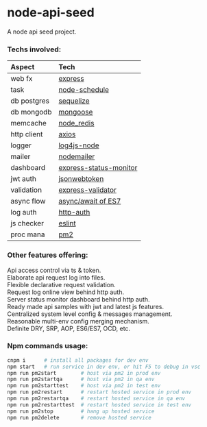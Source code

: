 # node-api-seed
A node api seed project.

### Techs involved:

|Aspect     |Tech                                                             |
|:---       |:---                                                             |
|web fx     |[express](https://github.com/expressjs/express)                  |
|task       |[node-schedule](https://github.com/node-schedule/node-schedule)  |
|db postgres|[sequelize](https://github.com/sequelize/sequelize)              |
|db mongodb |[mongoose](https://github.com/Automattic/mongoose)               |
|memcache   |[node_redis](https://github.com/NodeRedis/node_redis)            |
|http client|[axios](https://github.com/axios/axios)                          |
|logger     |[log4js-node](https://github.com/log4js-node/log4js-node)        |
|mailer     |[nodemailer](https://github.com/nodemailer/nodemailer)           |
|dashboard  |[express-status-monitor](https://github.com/RafalWilinski/express-status-monitor) |
|jwt auth   |[jsonwebtoken](https://github.com/auth0/node-jsonwebtoken)       |
|validation |[express-validator](https://github.com/ctavan/express-validator) |
|async flow |[async/await of ES7](https://developer.mozilla.org/en-US/docs/Web/JavaScript/Reference/Statements/async_function) |
|log auth   |[http-auth](https://github.com/http-auth/http-auth)              |
|js checker |[eslint](https://eslint.org/)                                    |
|proc mana  |[pm2](http://pm2.keymetrics.io/)                                 |

### Other features offering:
Api access control via ts & token.  
Elaborate api request log into files.  
Flexible declarative request validation.  
Request log online view behind http auth.  
Server status monitor dashboard behind http auth.  
Ready made api samples with jwt and latest js features.  
Centralized system level config & messages management.  
Reasonable multi-env config merging mechanism.  
Definite DRY, SRP, AOP, ES6/ES7, OCD, etc.

### Npm commands usage:
```bash
cnpm i      # install all packages for dev env
npm start   # run service in dev env, or hit F5 to debug in vsc
npm run pm2start        # host via pm2 in prod env
npm run pm2startqa      # host via pm2 in qa env
npm run pm2starttest    # host via pm2 in test env
npm run pm2restart      # restart hosted service in prod env
npm run pm2restartqa    # restart hosted service in qa env
npm run pm2restarttest  # restart hosted service in test env
npm run pm2stop         # hang up hosted service
npm run pm2delete       # remove hosted service
```